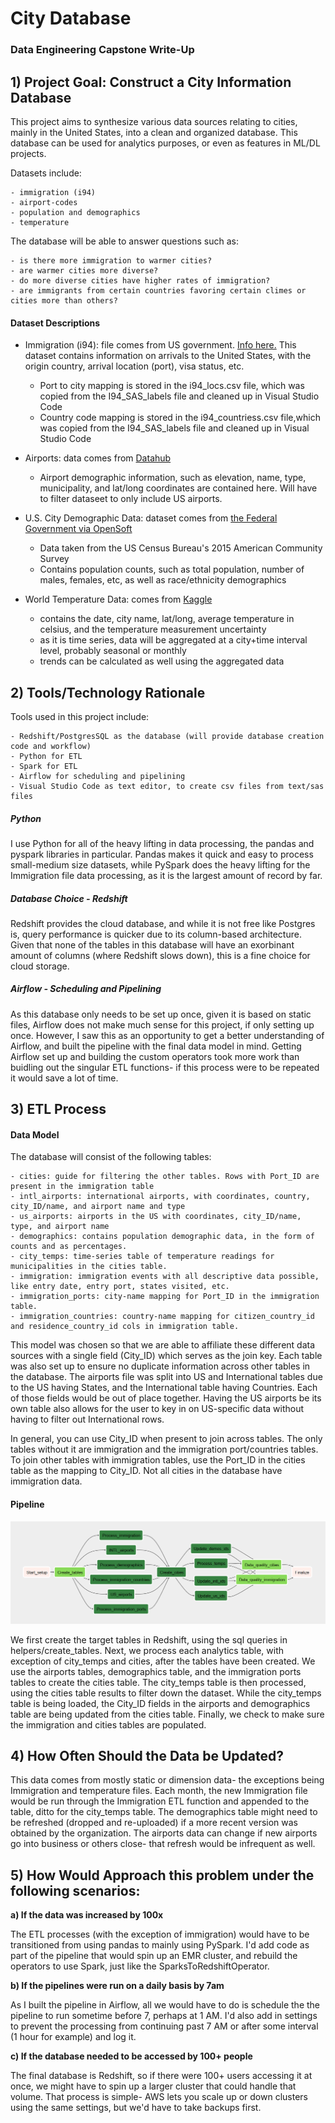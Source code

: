 # City Database
### Data Engineering Capstone Write-Up

## 1) Project Goal: Construct a City Information Database

This project aims to synthesize various data sources relating to cities, mainly in the United States, into a clean and organized database.
This database can be used for analytics purposes, or even as features in ML/DL projects.

Datasets include:

    - immigration (i94) 
    - airport-codes 
    - population and demographics
    - temperature

The database will be able to answer questions such as:

    - is there more immigration to warmer cities?
    - are warmer cities more diverse?
    - do more diverse cities have higher rates of immigration?
    - are immigrants from certain countries favoring certain climes or cities more than others? 

#### Dataset Descriptions

- Immigration (i94): file comes from US government. [Info here.](https://travel.trade.gov/research/reports/i94/historical/2016.html)
    This dataset contains information on arrivals to the United States, with the origin country, arrival location (port), visa status, etc. 
    - Port to city mapping is stored in the i94_locs.csv file, which was copied from the I94_SAS_labels file and cleaned up in Visual Studio Code
    - Country code mapping is stored in the i94_countriess.csv file,which was copied from the I94_SAS_labels file and cleaned up in Visual Studio Code


- Airports: data comes from [Datahub](https://datahub.io/core/airport-codes#data)
    - Airport demographic information, such as elevation, name, type, municipality, and lat/long coordinates are contained here. Will have to filter dataseet to only include US airports.


- U.S. City Demographic Data: dataset comes from [the Federal Government via OpenSoft](https://public.opendatasoft.com/explore/dataset/us-cities-demographics/export/)
    - Data taken from the US Census Bureau's 2015 American Community Survey
    - Contains population counts, such as total population, number of males, females, etc, as well as race/ethnicity demographics
    
    
- World Temperature Data: comes from [Kaggle](https://www.kaggle.com/berkeleyearth/climate-change-earth-surface-temperature-data#GlobalLandTemperaturesByCity.csv)
    - contains the date, city name, lat/long, average temperature in celsius, and the temperature measurement uncertainty
    - as it is time series, data will be aggregated at a city+time interval level, probably seasonal or monthly
    - trends can be calculated as well using the aggregated data


## 2) Tools/Technology Rationale

Tools used in this project include:

    - Redshift/PostgresSQL as the database (will provide database creation code and workflow)
    - Python for ETL
    - Spark for ETL
    - Airflow for scheduling and pipelining
    - Visual Studio Code as text editor, to create csv files from text/sas files

##### Python
I use Python for all of the heavy lifting in data processing, the pandas and pyspark libraries in particular.
Pandas makes it quick and easy to process small-medium size datasets, while PySpark does the heavy lifting for the Immigration file data processing, as it is the largest amount of record by far.

##### Database Choice - Redshift
Redshift provides the cloud database, and while it is not free like Postgres is, query performance is quicker due to its column-based architecture. Given that none of the tables in this database will have an exorbinant amount of columns (where Redshift slows down), this is a fine choice for cloud storage.

##### Airflow - Scheduling and Pipelining
As this database only needs to be set up once, given it is based on static files, Airflow does not make much sense for this project, if only setting up once.
However, I saw this as an opportunity to get a better understanding of Airflow, and built the pipeline with the final data model in mind.
Getting Airflow set up and building the custom operators took more work than buidling out the singular ETL functions- if this process were to be repeated it would save a lot of time.



## 3) ETL Process

#### Data Model

The database will consist of the following tables:

    - cities: guide for filtering the other tables. Rows with Port_ID are present in the immigration table 
    - intl_airports: international airports, with coordinates, country, city_ID/name, and airport name and type
    - us_airports: airports in the US with coordinates, city_ID/name, type, and airport name
    - demographics: contains population demographic data, in the form of counts and as percentages. 
    - city_temps: time-series table of temperature readings for municipalities in the cities table.
    - immigration: immigration events with all descriptive data possible, like entry date, entry port, states visited, etc. 
    - immigration_ports: city-name mapping for Port_ID in the immigration table.
    - immigration_countries: country-name mapping for citizen_country_id and residence_country_id cols in immigration table.

This model was chosen so that we are able to affiliate these different data sources with a single field (City_ID) which serves as the join key.
Each table was also set up to ensure no duplicate information across other tables in the database.
The airports file was split into US and International tables due to the US having States, and the International table having Countries. Each of those fields would be out of place together. Having the US airports be its own table also allows for the user to key in on US-specific data without having to filter out International rows.

In general, you can use City_ID when present to join across tables. The only tables without it are immigration and the immigration port/countries tables.
To join other tables with immigration tables, use the Port_ID in the cities table as the mapping to City_ID. Not all cities in the database have immigration data.


#### Pipeline

![alt text](ProcessFlow.PNG "Pipeline in Airflow")

We first create the target tables in Redshift, using the sql queries in helpers/create_tables.
Next, we process each analytics table, with exception of city_temps and cities, after the tables have been created.
We use the airports tables, demographics table, and the immigration ports tables to create the cities table.
The city_temps table is then processed, using the cities table results to filter down the dataset.
While the city_temps table is being loaded, the City_ID fields in the airports and demographics table are being updated from the cities table.
Finally, we check to make sure the immigration and cities tables are populated. 

## 4) How Often Should the Data be Updated?

This data comes from mostly static or dimension data- the exceptions being Immigration and temperature files.
Each month, the new Immigration file would be run through the Immigration ETL function and appended to the table, ditto for the city_temps table. 
The demographics table might need to be refreshed (dropped and re-uploaded) if a more recent version was obtained by the organization.
The airports data can change if new airports go into business or others close- that refresh would be infrequent as well.


## 5) How Would Approach this problem under the following scenarios:

**a) If the data was increased by 100x**

The ETL processes (with the exception of immigration) would have to be transitioned from using pandas to mainly using PySpark.
I'd add code as part of the pipeline that would spin up an EMR cluster, and rebuild the operators to use Spark, just like the SparksToRedshiftOperator.


**b) If the pipelines were run on a daily basis by 7am**
    
As I built the pipeline in Airflow, all we would have to do is schedule the the pipeline to run sometime before 7, perhaps at 1 AM.
I'd also add in settings to prevent the processing from continuing past 7 AM or after some interval (1 hour for example) and log it.


**c) If the database needed to be accessed by 100+ people**

 The final database is Redshift, so if there were 100+ users accessing it at once, we might have to spin up a larger cluster that could handle that volume.
That process is simple- AWS lets you scale up or down clusters using the same settings, but we'd have to take backups first. 

